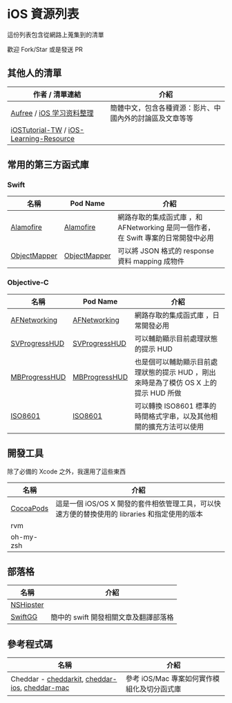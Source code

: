 # iOS 資源列表

這份列表包含從網路上蒐集到的清單

歡迎 Fork/Star 或是發送 PR 

## 其他人的清單

| 作者 / 清單連結 | 介紹 |
| ----------- | ---- |
| [Aufree](https://github.com/Aufree) / [iOS 学习资料整理](https://github.com/Aufree/trip-to-iOS) | 簡體中文，包含各種資源：影片、中國內外的討論區及文章等等 |
| [iOSTutorial-TW](https://github.com/iOSTutorial-TW) / [iOS-Learning-Resource](https://github.com/iOSTutorial-TW/iOS-Learning-Resource) | |

## 常用的第三方函式庫

### Swift

| 名稱 | Pod Name | 介紹 |
| ---- | -------- | ---- |
| [Alamofire](https://github.com/Alamofire/Alamofire) | [Alamofire](https://cocoapods.org/pods/Alamofire) | 網路存取的集成函式庫 ，和 AFNetworking 是同一個作者，在 Swift 專案的日常開發中必用 |
| [ObjectMapper](https://github.com/Hearst-DD/ObjectMapper) | [ObjectMapper](https://cocoapods.org/pods/ObjectMapper) | 可以將 JSON 格式的 response 資料 mapping 成物件 |

### Objective-C

| 名稱 | Pod Name | 介紹 |
| ---- | -------- | ---- |
| [AFNetworking](https://github.com/AFNetworking/AFNetworking) |  [AFNetworking](https://cocoapods.org/pods/AFNetworking) | 網路存取的集成函式庫 ，日常開發必用 |
| [SVProgressHUD](https://github.com/SVProgressHUD/SVProgressHUD) | [SVProgressHUD](https://cocoapods.org/pods/SVProgressHUD) | 可以輔助顯示目前處理狀態的提示 HUD |
| [MBProgressHUD](https://github.com/matej/MBProgressHUD) | [MBProgressHUD](https://cocoapods.org/pods/MBProgressHUD)| 也是個可以輔助顯示目前處理狀態的提示 HUD ，剛出來時是為了模仿 OS X 上的提示 HUD 所做 |
| [ISO8601](https://github.com/soffes/ISO8601) | [ISO8601](https://cocoapods.org/?q=ISO8601) | 可以轉換 ISO8601 標準的時間格式字串，以及其他相關的擴充方法可以使用 |

## 開發工具

除了必備的 Xcode 之外，我還用了這些東西

| 名稱 | 介紹 |
| ---- | ---- |
| [CocoaPods](https://cocoapods.org/) | 這是一個 iOS/OS X 開發的套件相依管理工具，可以快速方便的替換使用的 libraries 和指定使用的版本 |
| rvm ||
| oh-my-zsh ||

## 部落格

| 名稱 | 介紹 |
| ---- | ---- |
| [NSHipster](http://nshipster.com/) | |
| [SwiftGG](http://swift.gg/) | 簡中的 swift 開發相關文章及翻譯部落格 |

## 參考程式碼

| 名稱 | 介紹 |
| ---- | ---- |
| Cheddar - [cheddarkit](https://github.com/nothingmagical/cheddarkit), [cheddar-ios](https://github.com/nothingmagical/cheddar-ios), [cheddar-mac](https://github.com/nothingmagical/cheddar-mac) | 參考 iOS/Mac 專案如何實作模組化及切分函式庫 |
